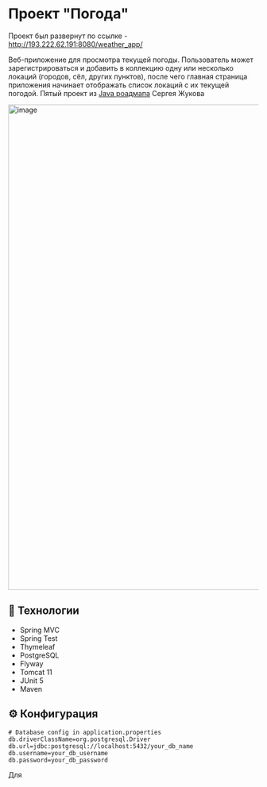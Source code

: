 # Проект "Погода"

Проект был развернут по ссылке - http://193.222.62.191:8080/weather_app/

Веб-приложение для просмотра текущей погоды. Пользователь может зарегистрироваться и добавить в коллекцию одну или несколько локаций (городов, сёл, других пунктов), после чего главная страница приложения начинает отображать список локаций с их текущей погодой. Пятый проект из [Java роадмапа](https://zhukovsd.github.io/java-backend-learning-course/) Сергея Жукова


<img width="1920" height="978" alt="image" src="https://github.com/user-attachments/assets/d0e681bd-d389-4a3c-877a-909401c209be" />

## 🚀 Технологии
- Spring MVC
- Spring Test
- Thymeleaf
- PostgreSQL
- Flyway
- Tomcat 11
- JUnit 5
- Maven

## ⚙️ Конфигурация
```
# Database config in application.properties
db.driverClassName=org.postgresql.Driver
db.url=jdbc:postgresql://localhost:5432/your_db_name
db.username=your_db_username
db.password=your_db_password
```
Для 
